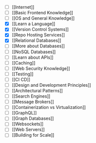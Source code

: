 - [ ] [[Internet]]
- [ ] [[Basic Frontend Knowledge]]
- [ ] [[OS and General Knowledge]]
- [x] [[Learn a Language]]
- [x] [[Version Control Systems]]
- [x] [[Repo Hosting Services]]
- [x] [[Relational Databases]]
- [ ] [[More about Databases]]
- [ ] [[NoSQL Databases]]
- [ ] [[Learn about APIs]]
- [ ] [[Caching]]
- [ ] [[Web Security Knowledge]]
- [ ] [[Testing]]
- [ ] [[CI CD]]
- [ ] [[Design and Development Principles]]
- [ ] [[Architectural Patterns]]
- [ ] [[Search Engines]]
- [ ] [[Message Brokers]]
- [ ] [[Containerization vs Virtualization]]
- [ ] [[GraphQL]]
- [ ] [[Graph Databases]]
- [ ] [[Websockets]]
- [ ] [[Web Servers]]
- [ ] [[Building for Scale]]